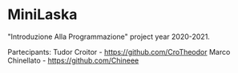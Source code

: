 # MiniLaska

"Introduzione Alla Programmazione" project year 2020-2021.

Partecipants:
Tudor Croitor - https://github.com/CroTheodor
Marco Chinellato - https://github.com/Chineee
